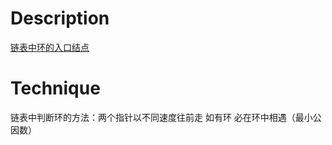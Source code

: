 # Description

[链表中环的入口结点](https://www.nowcoder.com/practice/253d2c59ec3e4bc68da16833f79a38e4?tpId=13&tqId=11208&tPage=1&rp=1&ru=/ta/coding-interviews&qru=/ta/coding-interviews/question-ranking)

# Technique

链表中判断环的方法：两个指针以不同速度往前走 如有环 必在环中相遇（最小公因数）